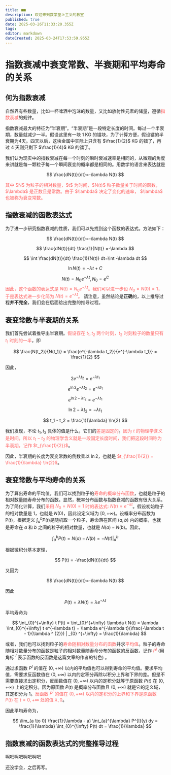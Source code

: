 ```yaml
---
title: ■■
description: 欢迎来到数学至上主义的教室
published: true
date: 2025-03-26T11:33:20.355Z
tags: 
editor: markdown
dateCreated: 2025-03-24T17:53:59.955Z
---
```


# 指数衰减中衰变常数、半衰期和平均寿命的关系
## 何为指数衰减
自然界有些数量，比如一杯啤酒中泡沫的数量，又比如放射性元素的储量，遵循<span style="color:#ff6060">指数衰减</span>的规律。

指数衰减最大的特征为“半衰期”。“半衰期”是一段特定长度的时间。每过一个半衰期，数量就减少一半。假设这里有一块 1 KG 的镭块，为了计算方便，假设镭的半衰期为4天。四天以后，这块金属中实际上只含有 $\frac{1}{2}$ KG 的镭了，再过 4 天则只剩下 $\frac{1}{4}$ KG 的镭了。

我们认为现实中的指数衰减在每一个时刻的瞬时衰减速率是相同的，从微观的角度来讲就是每一颗粒子每一个瞬间衰变的概率都是相同的。用数学的语言来表达就是

$$
\frac{dN(t)}{dt}=-\lambda N(t)
$$

<span style="color:#ff6060">
  其中 $N$ 为粒子的相对数量，$t$ 为时间，$N(t)$ 粒子数量关于时间的函数，$\lambda$ 是正数且是常数。由于 $\lambda$ 决定了变化的速率， $\lambda$ 也被称为衰变常数。
</span>

## 指数衰减的函数表达式

为了进一步研究指数衰减的性质，我们可以先找到这个函数的表达式。方法如下：

$$
\frac{dN(t)}{dt}=-\lambda N(t)
$$

$$
\frac{dN(t)}{dt} \frac{1}{N(t)} =-\lambda
$$

$$
\int \frac{dN(t)}{dt} \frac{1}{N(t)} dt=\int -\lambda dt
$$

$$
\ln{N(t)}= -\lambda t + C
$$

$$
N(t) = N_0 e ^{-\lambda t}, N_0 = e^C
$$
<span style="color:#ff6060">
  因此，这个函数的表达式是 $N(t) = N_0 e ^{-\lambda t}$。我们可以进一步设 $N_0 = N(0) = 1$，于是表达式进一步化简为 $N(t) = e^{-\lambda t}$。
</span>
请注意，虽然结论是<b>正确</b>的，以上推导过程<b>并不完全</b>，我们会在后面给出完整的推导过程。

## 衰变常数与半衰期的关系

我们首先尝试着推导出半衰期。<span style="color:#ff6060">假设存在 $t_1, t_2$ 两个时刻，$t_2$ 时刻粒子的数量只有 $t_1$ 时刻的一半</span>，即

$$
\frac{N(t_2)}{N(t_1)} = \frac{e^{-\lambda t_2}}{e^{-\lambda t_1}} = \frac{1}{2}
$$

因此，

$$
2 e^{-\lambda t_2} = e^{-\lambda t_1}
$$

$$
e^{\ln{2}} e^{-\lambda t_2} = e^{-\lambda t_1}
$$

$$
e^{\ln{2} - \lambda t_2} = e^{-\lambda t_1}
$$

$$
\ln{2} - \lambda t_2 = -\lambda t_1
$$

$$
t_1 - t_2 = \frac{1}{\lambda} \ln{2}
$$

我们发现，不论 $t_1, t_2$ 具体的值是什么，它们的<span style="color:#ff6060">差是固定的</span>。<span style="color:#ff6060">因为 $t$ 的物理学含义是时间，所以 $t_1 - t_2$ 的物理学含义就是一段固定长度时间，我们把这段时间称为半衰期，记作 $t_{\frac{1}{2}}$</span>。

因此，半衰期的长度为衰变常数的倒数乘以 $\ln{2}$，也就是 <span style="color:#ff6060">$t_{\frac{1}{2}} = \frac{1}{\lambda} \ln{2}$</span>。

## 衰变常数与平均寿命的关系

为了算出寿命的平均值，我们可以找到粒子的<span style="color:#ff6060">寿命的概率分布函数</span>，也就是粒子的相对数量随寿命分布的函数。显然，概率分布函数与指数衰减的函数有很大关系。为了简化计算，我们<span style="color:#ff6060">采用 $N_0 = N(0) = 1$ 时的表达式: $N(t) = e^{-\lambda t}$</span>。假设初始粒子的相对数量是 $1$，也就是 $N(0)$，因此设定义域为 $[0,+\infty)$。设概率分布函数为 P(t)，根据定义 $\int_{a}^{b} P(t)$是随机取一个粒子，寿命落在区间 $(a, b)$ 内的概率，也就是寿命在 $a$ 和 $b$ 之间的粒子的相对数量，也就是 $N(a) - N(b)$。因此，

$$
\int_{a}^{b} P(t) = N(a) - N(b) = - N(t) |_{a}^{b}
$$

根据微积分基本定理，

$$
P(t) = -\frac{dN(t)}{dt}
$$

又因为

$$
\frac{dN(t)}{dt}=-\lambda N(t)
$$

因此

$$
P(t) = \lambda N(t) = \lambda e^{-\lambda t}
$$

平均寿命为

$$
\int_{0}^{+\infty} t P(t) = \int_{0}^{+\infty} \lambda t N(t) = \lambda \int_{0}^{+\infty} t e^{-\lambda t} = \lambda e^{-\lambda t}(\frac{-\lambda t - 1}{\lambda ^ {2}}) | _{0} ^{+\infty} = \frac{1}{\lambda}
$$

或者，我们也可以找到粒子的<span style="color:#ff6060">寿命随相对数量分布的函数</span>并求<span style="color:#ff6060">平均值</span>。粒子的寿命随相对数量分布的函数是粒子的相对数量随寿命分布的函数的反函数，记作 <span style="color:#ff6060">$P^{I}$</span> (用角标 $^{I}$ 表示函数的反函数是这篇文章的作者的特色) 。

通过求函数 $P^{I}$ 的值在 $(0, +\infty)$ 以内的平均值也可以得到寿命的平均值。要求平均值，需要求反函数值在 $(0, +\infty)$ 以内的定积分再除以积分上界和下界的差。但是不需要直接求出定积分，反函数值在 $(0, +\infty)$ 以内的定积分就等于原函数 $P(t)$ 在 $(0, +\infty)$ 上的定积分。因为原函数 $P(t)$ 是概率分布函数且 $(0, +\infty)$ 就是它的定义域，其定积分为 $1$。<span style="color:#ff6060">反函数 $P^{I}$ 的值在 $(0, +\infty)$ 以内的定积分的上界和下界是原函数 $P(t)$ 在 $t = 0, +\infty$ 处的值 $\lambda, 0$</span>。

因此平均寿命为，

$$
\lim_{a \to 0} \frac{1}{\lambda - a} \int_{a}^{\lambda} P^{I}(y) dy
= \frac{1}{\lambda} \int_{0}^{\infty} P(t) dt
= \frac{1}{\lambda}
$$

## 指数衰减的函数表达式的完整推导过程

啊吧啊吧啊吧啊吧

还没学会，之后再写。